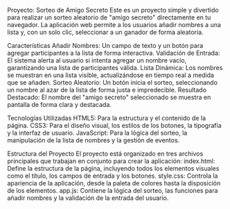 Proyecto: Sorteo de Amigo Secreto
Este es un proyecto simple y divertido para realizar un sorteo aleatorio de "amigo secreto" directamente en tu navegador. La aplicación web permite a los usuarios añadir nombres a una lista y, con un solo clic, seleccionar a un ganador de forma aleatoria.

Características
  Añadir Nombres: Un campo de texto y un botón para agregar participantes a la lista de forma interactiva.
  Validación de Entrada: El sistema alerta al usuario si intenta agregar un nombre vacío, garantizando una lista de participantes válida.
  Lista Dinámica: Los nombres se muestran en una lista visible, actualizándose en tiempo real a medida que se añaden.
  Sorteo Aleatorio: Un botón inicia el sorteo, seleccionando un nombre al azar de la lista de forma justa e impredecible.
  Resultado Destacado: El nombre del "amigo secreto" seleccionado se muestra en pantalla de forma clara y destacada.

Tecnologías Utilizadas
  HTML5: Para la estructura y el contenido de la página.
  CSS3: Para el diseño visual, los estilos de los botones, la tipografía y la interfaz de usuario.
  JavaScript: Para la lógica del sorteo, la manipulación de la lista de nombres y la gestión de eventos.

Estructura del Proyecto
El proyecto está organizado en tres archivos principales que trabajan en conjunto para crear la aplicación:
  index.html: Define la estructura de la página, incluyendo todos los elementos visuales como el título, los campos de entrada y los botones.
  style.css: Controla la apariencia de la aplicación, desde la paleta de colores hasta la disposición de los elementos.
  app.js: Contiene la lógica del sorteo, las funciones para añadir nombres y la validación de la entrada del usuario.
